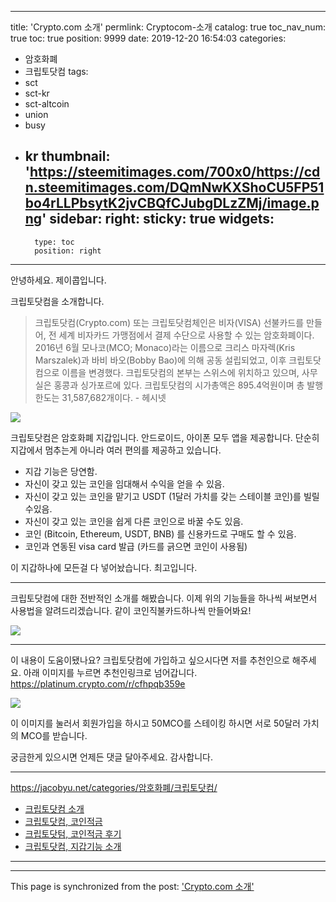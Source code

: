 
---
title: 'Crypto.com 소개'
permlink: Cryptocom-소개
catalog: true
toc_nav_num: true
toc: true
position: 9999
date: 2019-12-20 16:54:03
categories:
- 암호화폐
- 크립토닷컴
tags:
- sct
- sct-kr
- sct-altcoin
- union
- busy
- kr
thumbnail: 'https://steemitimages.com/700x0/https://cdn.steemitimages.com/DQmNwKXShoCU5FP51bo4rLLPbsytK2jvCBQfCJubgDLzZMj/image.png'
sidebar:
    right:
        sticky: true
widgets:
    -
        type: toc
        position: right
---


안녕하세요. 제이콥입니다.

크립토닷컴을 소개합니다. 


> 크립토닷컴(Crypto.com) 또는 크립토닷컴체인은 비자(VISA) 선불카드를 만들어, 전 세계 비자카드 가맹점에서 결제 수단으로 사용할 수 있는 암호화폐이다. 2016년 6월 모나코(MCO; Monaco)라는 이름으로 크리스 마자렉(Kris Marszalek)과 바비 바오(Bobby Bao)에 의해 공동 설립되었고, 이후 크립토닷컴으로 이름을 변경했다. 크립토닷컴의 본부는 스위스에 위치하고 있으며, 사무실은 홍콩과 싱가포르에 있다. 크립토닷컴의 시가총액은 895.4억원이며 총 발행한도는 31,587,682개이다.  - 헤시넷 


![](https://steemitimages.com/700x0/https://cdn.steemitimages.com/DQmNwKXShoCU5FP51bo4rLLPbsytK2jvCBQfCJubgDLzZMj/image.png)

크립토닷컴은 암호화폐 지갑입니다. 안드로이드, 아이폰 모두 앱을 제공합니다. 단순히 지갑에서 멈추는게 아니라 여러 편의를 제공하고 있습니다.

* 지갑 기능은 당연함.
*  자신이 갖고 있는 코인을 임대해서 수익을 얻을 수 있음.
* 자신이 갖고 있는 코인을 맡기고 USDT (1달러 가치를 갖는 스테이블 코인)를 빌릴 수있음.
*  자신이 갖고 있는 코인을 쉽게 다른 코인으로 바꿀 수도 있음. 
* 코인 (Bitcoin, Ethereum, USDT, BNB) 를 신용카드로 구매도 할 수 있음.
* 코인과 연동된 visa card 발급 (카드를 긁으면 코인이 사용됨)

이 지갑하나에 모든걸 다 넣어놨습니다. 최고입니다.



---

크립토닷컴에 대한 전반적인 소개를 해봤습니다.  이제 위의 기능들을 하나씩 써보면서 사용법을 알려드리겠습니다. 같이 코인직불카드하나씩 만들어봐요!

![](https://steemitimages.com/700x0/https://cdn.steemitimages.com/DQmSgZFtkQT7QyYTEhzqaHfyShGNq1FcTYoCbJYJ7UpErV5/image.png)


---

이 내용이 도움이됐나요? 크립토닷컴에 가입하고 싶으시다면 저를 추천인으로 해주세요.  아래 이미지를 누르면 추천인링크로 넘어갑니다. https://platinum.crypto.com/r/cfhpqb359e


[![](https://steemitimages.com/700x0/https://cdn.steemitimages.com/DQmYG3x1A2QNzEaJBfvhzbFhZbgzEW9w3jW7KeDXbfrPZxU/BG50.gif)](https://platinum.crypto.com/r/cfhpqb359e)


이 이미지를 눌러서 회원가입을 하시고 50MCO를 스테이킹 하시면 서로 50달러 가치의 MCO를 받습니다.

궁금한게 있으시면 언제든 댓글 달아주세요. 감사합니다.


---
https://jacobyu.net/categories/암호화폐/크립토닷컴/


* [크립토닷컴 소개](https://jacobyu.net/Cryptocom-%EC%86%8C%EA%B0%9C/)
* [크립토닷컴, 코인적금](https://jacobyu.net/Cryptocom--코인으로-이자받기-코인적금/)
* [크립토닷텀, 코인적금 후기](https://jacobyu.net/Cryptocom--usdt-연이율-10-받기-코인적금-Crypto-Earn/)
* [크립토닷컴, 지갑기능 소개](https://jacobyu.net/Cryptocom--수수료가-없다-크립토-지갑-소개-Crypto-Wallet/)

---


- - -

This page is synchronized from the post: ['Crypto.com 소개'](https://steempeak.com/@jacobyu/crypto-com)
